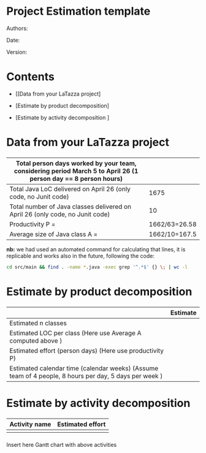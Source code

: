 ﻿# Project Estimation  templateAuthors:Date:Version:# Contents- [[Data from your LaTazza project]- [Estimate by product decomposition]- [Estimate by activity decomposition ]# Data from your LaTazza project###|         Total person days worked by your  team, considering period March 5 to April 26 (1 person day == 8 person hours)     |   || ----------- | ------------------------------- ||Total Java LoC delivered on April 26 (only code, no Junit code) |1675 || Total number of Java classes delivered on April 26 (only code, no Junit code)|10 || Productivity P =|1662/63=26.58 ||Average size of Java class A = | 1662/10=167.5 |**nb:** we had used an automated command for calculating that lines, it isreplicable and works also in the future, following the code:```bashcd src/main && find . -name *.java -exec grep '^.*$' {} \; | wc -l```<!--    to keep only the non blank lines:    cd src/main && find . -name *.java -exec grep [a-zA-Z0-9{}] {} \; | wc -l--># Estimate by product decomposition###|             | Estimate                        || ----------- | ------------------------------- || Estimated n classes   |                             || Estimated LOC per class  (Here use Average A computed above )      |                            || Estimated effort  (person days) (Here use productivity P)  |                                      || Estimated calendar time (calendar weeks) (Assume team of 4 people, 8 hours per day, 5 days per week ) |                    |# Estimate by activity decomposition###|         Activity name    | Estimated effort    || ----------- | ------------------------------- || | |###Insert here Gantt chart with above activities